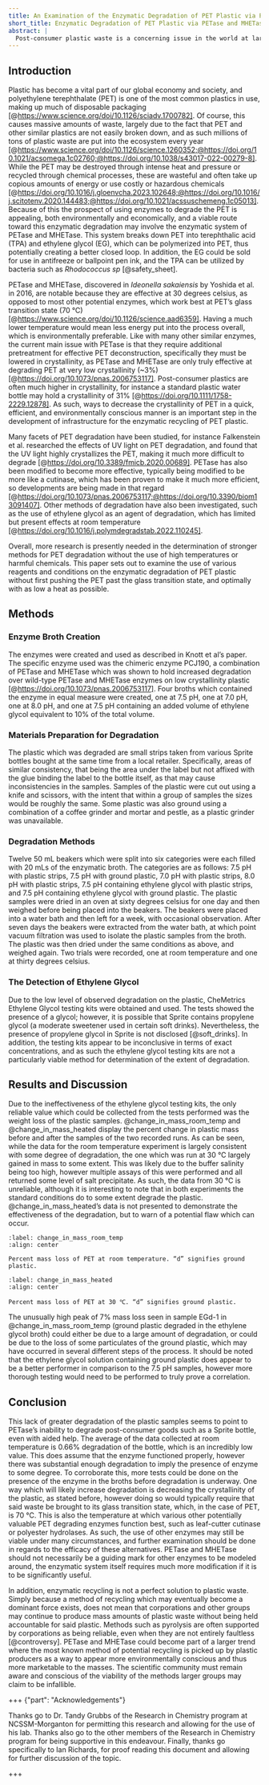 ```yaml
---
title: An Examination of the Enzymatic Degradation of PET Plastic via PETase and MHETase
short_title: Enzymatic Degradation of PET Plastic via PETase and MHETase
abstract: |
  Post-consumer plastic waste is a concerning issue in the world at large, and polyethylene terephthalate (PET) plastic is a key contributor of that waste. In 2016, Yoshida et al. discovered a system of enzymes, PETase and MHETase, in the bacteria *Ideonella* *sakaiensis*, which they claimed could degrade PET plastic. While true, this degradation only truly affects lower crystallinity PET (in the range of 2-3%), which is well below the crystallinity in which most PET plastic that is sold (a typical PET water bottle may be 31%). As such, while the surface of the plastic waste may be degraded, the core of the plastic tends to hold strong unless it is first melted into lower crystalline plastic. This study used a chimera of the two enzymes, developed by Knott et al., with the initial goal of testing various conditions for degradation. This work finds that these enzymes have a limited effect on the degradation of un-modified post-consumer PET plastic. While a minor increase in efficiency can be found in a solution which contains ethylene glycol, the rate of degradation is miniscule regardless.
---
```


## Introduction

Plastic has become a vital part of our global economy and society, and polyethylene terephthalate (PET) is one of the most common plastics in use, making up much of disposable packaging [@https://www.science.org/doi/10.1126/sciadv.1700782]. Of course, this causes massive amounts of waste, largely due to the fact that PET and other similar plastics are not easily broken down, and as such millions of tons of plastic waste are put into the ecosystem every year [@https://www.science.org/doi/10.1126/science.1260352;@https://doi.org/10.1021/acsomega.1c02760;@https://doi.org/10.1038/s43017-022-00279-8]. While the PET may be destroyed through intense heat and pressure or recycled through chemical processes, these are wasteful and often take up copious amounts of energy or use costly or hazardous chemicals [@https://doi.org/10.1016/j.gloenvcha.2023.102648;@https://doi.org/10.1016/j.scitotenv.2020.144483;@https://doi.org/10.1021/acssuschemeng.1c05013]. Because of this the prospect of using enzymes to degrade the PET is appealing, both environmentally and economically, and a viable route toward this enzymatic degradation may involve the enzymatic system of PETase and MHETase. This system breaks down PET into terephthalic acid (TPA) and ethylene glycol (EG), which can be polymerized into PET, thus potentially creating a better closed loop. In addition, the EG could be sold for use in antifreeze or ballpoint pen ink, and the TPA can be utilized by bacteria such as *Rhodococcus sp* [@safety_sheet].

PETase and MHETase, discovered in *Ideonella sakaiensis* by Yoshida et al. in 2016, are notable because they are effective at 30 degrees celsius, as opposed to most other potential enzymes, which work best at PET’s glass transition state (70 ℃) [@https://www.science.org/doi/10.1126/science.aad6359]. Having a much lower temperature would mean less energy put into the process overall, which is environmentally preferable. Like with many other similar enzymes, the current main issue with PETase is that they require additional pretreatment for effective PET deconstruction, specifically they must be lowered in crystallinity, as PETase and MHETase are only truly effective at degrading PET at very low crystallinity (\~3%) [@https://doi.org/10.1073/pnas.2006753117]. Post-consumer plastics are often much higher in crystallinity, for instance a standard plastic water bottle may hold a crystallinity of 31% [@https://doi.org/10.1111/1758-2229.12878]. As such, ways to decrease the crystallinity of PET in a quick, efficient, and environmentally conscious manner is an important step in the development of infrastructure for the enzymatic recycling of PET plastic. 

Many facets of PET degradation have been studied, for instance Falkenstein et al. researched the effects of UV light on PET degradation, and found that the UV light highly crystallizes the PET, making it much more difficult to degrade [@https://doi.org/10.3389/fmicb.2020.00689]. PETase has also been modified to become more effective, typically being modified to be more like a cutinase, which has been proven to make it much more efficient, so developments are being made in that regard [@https://doi.org/10.1073/pnas.2006753117;@https://doi.org/10.3390/biom13091407]. Other methods of degradation have also been investigated, such as the use of ethylene glycol as an agent of degradation, which has limited but present effects at room temperature [@https://doi.org/10.1016/j.polymdegradstab.2022.110245].   

Overall, more research is presently needed in the determination of stronger methods for PET degradation without the use of high temperatures or harmful chemicals. This paper sets out to examine the use of various reagents and conditions on the enzymatic degradation of PET plastic without first pushing the PET past the glass transition state, and optimally with as low a heat as possible.

## Methods

### Enzyme Broth Creation
The enzymes were created and used as described in Knott et al’s paper. The specific enzyme used was the chimeric enzyme PCJ190, a combination of PETase and MHETase which was shown to hold increased degradation over wild-type PETase and MHETase enzymes on low crystallinity plastic [@https://doi.org/10.1073/pnas.2006753117]. Four broths which contained the enzyme in equal measure were created, one at 7.5 pH, one at 7.0 pH, one at 8.0 pH, and one at 7.5 pH containing an added volume of ethylene glycol equivalent to 10% of the total volume.   
### Materials Preparation for Degradation 
The plastic which was degraded are small strips taken from various Sprite bottles bought at the same time from a local retailer. Specifically, areas of similar consistency, that being the area under the label but not affixed with the glue binding the label to the bottle itself, as that may cause inconsistencies in the samples. Samples of the plastic were cut out using a knife and scissors, with the intent that within a group of samples the sizes would be roughly the same. Some plastic was also ground using a combination of a coffee grinder and mortar and pestle, as a plastic grinder was unavailable.   
### Degradation Methods
Twelve 50 mL beakers which were split into six categories were each filled with 20 mLs of the enzymatic broth. The categories are as follows: 7.5 pH with plastic strips, 7.5 pH with ground plastic, 7.0 pH with plastic strips, 8.0 pH with plastic strips, 7.5 pH containing ethylene glycol with plastic strips, and 7.5 pH containing ethylene glycol with ground plastic. The plastic samples were dried in an oven at sixty degrees celsius for one day and then weighed before being placed into the beakers. The beakers were placed into a water bath and then left for a week, with occasional observation. After seven days the beakers were extracted from the water bath, at which point vacuum filtration was used to isolate the plastic samples from the broth. The plastic was then dried under the same conditions as above, and weighed again. Two trials were recorded, one at room temperature and one at thirty degrees celsius.   
### The Detection of Ethylene Glycol
Due to the low level of observed degradation on the plastic, CheMetrics Ethylene Glycol testing kits were obtained and used. The tests showed the presence of a glycol; however, it is possible that Sprite contains propylene glycol (a moderate sweetener used in certain soft drinks). Nevertheless, the presence of propylene glycol in Sprite is not disclosed [@soft_drinks]. In addition, the testing kits appear to be inconclusive in terms of exact concentrations, and as such the ethylene glycol testing kits are not a particularly viable method for determination of the extent of degradation.

## Results and Discussion

Due to the ineffectiveness of the ethylene glycol testing kits, the only reliable value which could be collected from the tests performed was the weight loss of the plastic samples.  @change_in_mass_room_temp and @change_in_mass_heated display the percent change in plastic mass before and after the samples of the two recorded runs. As can be seen, while the data for the room temperature experiment is largely consistent with some degree of degradation, the one which was run at 30 ℃ largely gained in mass to some extent. This was likely due to the buffer salinity being too high, however multiple assays of this were performed and all returned some level of salt precipitate. As such, the data from 30 ℃ is unreliable, although it is interesting to note that in both experiments the standard conditions do to some extent degrade the plastic. @change_in_mass_heated’s data is not presented to demonstrate the effectiveness of the degradation, but to warn of a potential flaw which can occur. 

```{figure} images/percent_change_in_mass_20_C.svg
:label: change_in_mass_room_temp
:align: center

Percent mass loss of PET at room temperature. “d” signifies ground plastic. 
```

```{figure} images/percent_change_in_mass_30_C.svg
:label: change_in_mass_heated
:align: center

Percent mass loss of PET at 30 ℃. “d” signifies ground plastic.
```

The unusually high peak of 7% mass loss seen in sample EGd-1 in @change_in_mass_room_temp (ground plastic degraded in the ethylene glycol broth) could either be due to a large amount of degradation, or could be due to the loss of some particulates of the ground plastic, which may have occurred in several different steps of the process. It should be noted that the ethylene glycol solution containing ground plastic does appear to be a better performer in comparison to the 7.5 pH samples, however more thorough testing would need to be performed to truly prove a correlation. 


## Conclusion

This lack of greater degradation of the plastic samples seems to point to PETase’s inability to degrade post-consumer goods such as a Sprite bottle, even with aided help. The average of the data collected at room temperature is 0.66% degradation of the bottle, which is an incredibly low value. This does assume that the enzyme functioned properly, however there was substantial enough degradation to imply the presence of enzyme to some degree. To corroborate this, more tests could be done on the presence of the enzyme in the broths before degradation is underway. One way which will likely increase degradation is decreasing the crystallinity of the plastic, as stated before, however doing so would typically require that said waste be brought to its glass transition state, which, in the case of PET, is 70 ℃. This is also the temperature at which various other potentially valuable PET degrading enzymes function best, such as leaf-cutter cutinase or polyester hydrolases. As such, the use of other enzymes may still be viable under many circumstances, and further examination should be done in regards to the efficacy of these alternatives. PETase and MHETase should not necessarily be a guiding mark for other enzymes to be modeled around, the enzymatic system itself requires much more modification if it is to be significantly useful.   

In addition, enzymatic recycling is not a perfect solution to plastic waste. Simply because a method of recycling which may eventually become a dominant force exists, does not mean that corporations and other groups may continue to produce mass amounts of plastic waste without being held accountable for said plastic. Methods such as pyrolysis are often supported by corporations as being reliable, even when they are not entirely faultless [@controversy]. PETase and MHETase could become part of a larger trend where the most known method of potential recycling is picked up by plastic producers as a way to appear more environmentally conscious and thus more marketable to the masses. The scientific community must remain aware and conscious of the viability of the methods larger groups may claim to be infallible. 

+++ {"part": "Acknowledgements"}

Thanks go to Dr. Tandy Grubbs of the Research in Chemistry program at NCSSM-Morganton for permitting this research and allowing for the use of his lab. Thanks also go to the other members of the Research in Chemistry program for being supportive in this endeavour. Finally, thanks go specifically to Ian Richards, for proof reading this document and allowing for further discussion of the topic.

+++

